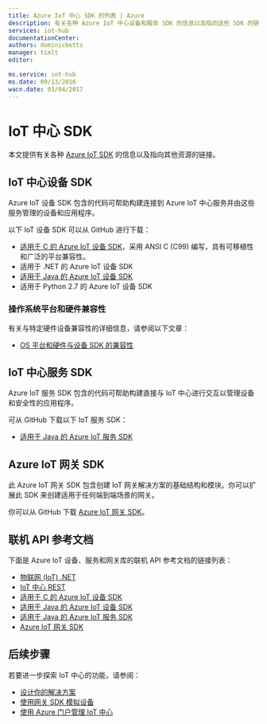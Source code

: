 ```yaml
---
title: Azure IoT 中心 SDK 的列表 | Azure
description: 有关各种 Azure IoT 中心设备和服务 SDK 的信息以及指向这些 SDK 的链接。
services: iot-hub
documentationCenter: 
authors: dominicbetts
manager: timlt
editor: 

ms.service: iot-hub
ms.date: 09/13/2016
wacn.date: 01/04/2017
---
```


# IoT 中心 SDK

本文提供有关各种 [Azure IoT SDK][] 的信息以及指向其他资源的链接。

## IoT 中心设备 SDK

Azure IoT 设备 SDK 包含的代码可帮助构建连接到 Azure IoT 中心服务并由这些服务管理的设备和应用程序。

以下 IoT 设备 SDK 可以从 GitHub 进行下载：

- [适用于 C 的 Azure IoT 设备 SDK][]，采用 ANSI C (C99) 编写，具有可移植性和广泛的平台兼容性。
- 适用于 .NET 的 Azure IoT 设备 SDK
- [适用于 Java 的 Azure IoT 设备 SDK][]
- 适用于 Python 2.7 的 Azure IoT 设备 SDK

### 操作系统平台和硬件兼容性

有关与特定硬件设备兼容性的详细信息，请参阅以下文章：

- [OS 平台和硬件与设备 SDK 的兼容性][OS Platforms and hardware compatibility]

## IoT 中心服务 SDK

Azure IoT 服务 SDK 包含的代码可帮助构建直接与 IoT 中心进行交互以管理设备和安全性的应用程序。

可从 GitHub 下载以下 IoT 服务 SDK：

- [适用于 Java 的 Azure IoT 服务 SDK][]

## Azure IoT 网关 SDK

此 Azure IoT 网关 SDK 包含创建 IoT 网关解决方案的基础结构和模块。你可以扩展此 SDK 来创建适用于任何端到端场景的网关。

你可以从 GitHub 下载 [Azure IoT 网关 SDK][]。

## 联机 API 参考文档

下面是 Azure IoT 设备、服务和网关库的联机 API 参考文档的链接列表：

- [物联网 (IoT) .NET][]
- [IoT 中心 REST][]
- [适用于 C 的 Azure IoT 设备 SDK][]
- [适用于 Java 的 Azure IoT 设备 SDK][]
- [适用于 Java 的 Azure IoT 服务 SDK][]
- [Azure IoT 网关 SDK][]

## 后续步骤

若要进一步探索 IoT 中心的功能，请参阅：

- [设计你的解决方案][lnk-design]
- [使用网关 SDK 模拟设备][lnk-gateway]
- [使用 Azure 门户管理 IoT 中心][lnk-portal]

[Azure IoT SDK]: https://github.com/Azure/azure-iot-sdks/blob/master/readme.md
[适用于 C 的 Azure IoT 设备 SDK]: https://github.com/Azure/azure-iot-sdks/blob/master/c/readme.md
[适用于 .NET 的 Azure IoT 设备 SDK]: https://github.com/Azure/azure-iot-sdks/blob/master/csharp/device/readme.md
[适用于 Java 的 Azure IoT 设备 SDK]: https://github.com/Azure/azure-iot-sdks/blob/master/java/device/readme.md
[适用于 Java 的 Azure IoT 服务 SDK]: https://github.com/Azure/azure-iot-sdks/blob/master/java/service/readme.md
[适用于 Node.js 的 Azure IoT 设备 SDK]: https://github.com/Azure/azure-iot-sdks/blob/master/node/device/readme.md
[适用于 Node.js 的 Azure IoT 服务 SDK]: https://github.com/Azure/azure-iot-sdks/blob/master/node/service/README.md
[适用于 Python 2.7 的 Azure IoT 设备 SDK]: https://github.com/Azure/azure-iot-sdks/blob/master/python/device/readme.md
[OS Platforms and hardware compatibility]: ./iot-hub-tested-configurations.md

[Azure IoT Gateway SDK]: https://github.com/Azure/azure-iot-gateway-sdk/blob/master/README.md

[物联网 (IoT) .NET]: https://msdn.microsoft.com/zh-cn/library/mt488521.aspx
[适用于 C 的 Azure IoT 设备 SDK]: http://azure.github.io/azure-iot-sdks/c/api_reference/index.html
[适用于 Java 的 Azure IoT 设备 SDK]: http://azure.github.io/azure-iot-sdks/java/device/api_reference/index.html
[适用于 Node.js 的 Azure IoT 设备 SDK]: http://azure.github.io/azure-iot-sdks/node/api_reference/azure-iot-device/1.0.3/index.html
[IoT 中心 REST]: https://msdn.microsoft.com/zh-cn/library/mt548492.aspx
[适用于 Java 的 Azure IoT 服务 SDK]: http://azure.github.io/azure-iot-sdks/java/service/api_reference/index.html
[适用于 Node.js 的 Azure IoT 服务 SDK]: http://azure.github.io/azure-iot-sdks/node/api_reference/azure-iothub/1.0.3/index.html
[Azure IoT 网关 SDK]: http://azure.github.io/azure-iot-gateway-sdk/api_reference/c/html/
[lnk-design]: ./iot-hub-guidance.md
[lnk-gateway]: ./iot-hub-linux-gateway-sdk-simulated-device.md
[lnk-portal]: ./iot-hub-manage-through-portal.md

<!---HONumber=Mooncake_Quality_Review_1230_2016-->
